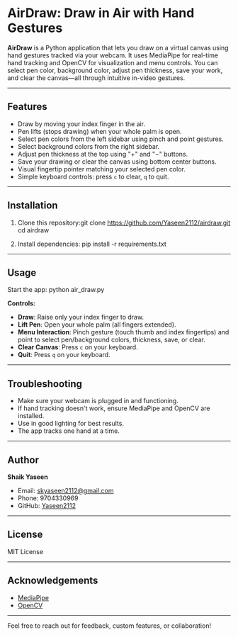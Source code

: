 # AirDraw: Draw in Air with Hand Gestures

**AirDraw** is a Python application that lets you draw on a virtual canvas using hand gestures tracked via your webcam. It uses MediaPipe for real-time hand tracking and OpenCV for visualization and menu controls. You can select pen color, background color, adjust pen thickness, save your work, and clear the canvas—all through intuitive in-video gestures.

---

## Features

- Draw by moving your index finger in the air.
- Pen lifts (stops drawing) when your whole palm is open.
- Select pen colors from the left sidebar using pinch and point gestures.
- Select background colors from the right sidebar.
- Adjust pen thickness at the top using "+" and "−" buttons.
- Save your drawing or clear the canvas using bottom center buttons.
- Visual fingertip pointer matching your selected pen color.
- Simple keyboard controls: press `c` to clear, `q` to quit.

---

## Installation

1. Clone this repository:git clone https://github.com/Yaseen2112/airdraw.git
    cd airdraw

2. Install dependencies:
pip install -r requirements.txt


---

## Usage

Start the app:
python air_draw.py



**Controls:**
- **Draw**: Raise only your index finger to draw.
- **Lift Pen**: Open your whole palm (all fingers extended).
- **Menu Interaction**: Pinch gesture (touch thumb and index fingertips) and point to select pen/background colors, thickness, save, or clear.
- **Clear Canvas**: Press `c` on your keyboard.
- **Quit**: Press `q` on your keyboard.

---

## Troubleshooting

- Make sure your webcam is plugged in and functioning.
- If hand tracking doesn't work, ensure MediaPipe and OpenCV are installed.
- Use in good lighting for best results.
- The app tracks one hand at a time.

---

## Author

**Shaik Yaseen**
- Email: skyaseen2112@gmail.com
- Phone: 9704330969
- GitHub: [Yaseen2112](https://github.com/Yaseen2112)

---

## License

MIT License

---

## Acknowledgements

- [MediaPipe](https://mediapipe.dev/)
- [OpenCV](https://opencv.org/)

---

Feel free to reach out for feedback, custom features, or collaboration!

